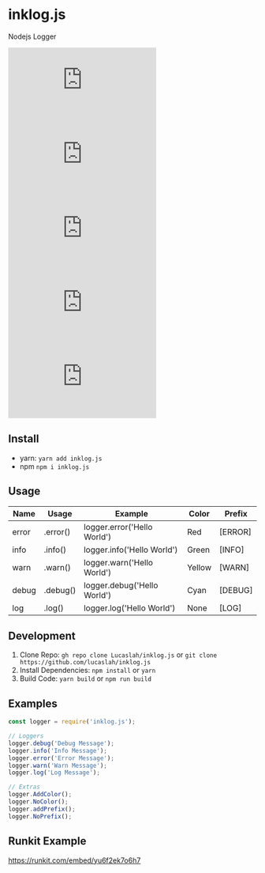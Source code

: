 # inklog.js
Nodejs Logger

![npm](https://img.shields.io/npm/v/inklog.js) ![npm](https://img.shields.io/npm/dw/inklog.js) ![npm bundle size](https://img.shields.io/bundlephobia/min/inklog.js) ![Dependents (via libraries.io)](https://img.shields.io/librariesio/dependents/npm/inklog.js?label=npm%20dependents) ![GitHub commit activity](https://img.shields.io/github/commit-activity/m/Lucaslah/inklog.js)

## Install
- yarn: `yarn add inklog.js`
- npm `npm i inklog.js`

## Usage
| Name  | Usage              | Example                     | Color  | Prefix  |
|-------|--------------------|-----------------------------|--------|---------|
| error |   <logger>.error() | logger.error('Hello World') | Red    | [ERROR] |
| info  |   <logger>.info()  | logger.info('Hello World')  | Green  | [INFO]  |
| warn  |   <logger>.warn()  | logger.warn('Hello World')  | Yellow | [WARN]  |
| debug |   <logger>.debug() | logger.debug('Hello World') | Cyan   | [DEBUG] |
| log   |   <logger>.log()   | logger.log('Hello World')   | None   | [LOG]   |

## Development
1. Clone Repo: `gh repo clone Lucaslah/inklog.js` or `git clone https://github.com/lucaslah/inklog.js`
2. Install Dependencies: `npm install` or `yarn`
3. Build Code: `yarn build` or `npm run build`

## Examples
```javascript
const logger = require('inklog.js');

// Loggers
logger.debug('Debug Message');
logger.info('Info Message');
logger.error('Error Message');
logger.warn('Warn Message');
logger.log('Log Message');

// Extras
logger.AddColor();
logger.NoColor();
logger.addPrefix();
logger.NoPrefix();
```

## Runkit Example
https://runkit.com/embed/yu6f2ek7o6h7
